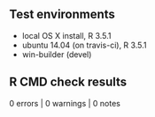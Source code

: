 ## Test environments
* local OS X install, R 3.5.1
* ubuntu 14.04 (on travis-ci), R 3.5.1
* win-builder (devel)

## R CMD check results

0 errors | 0 warnings | 0 notes
